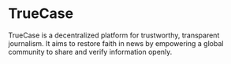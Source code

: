 # TrueCase
TrueCase is a decentralized platform for trustworthy, transparent journalism. It aims to restore faith in news by empowering a global community to share and verify information openly.
